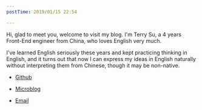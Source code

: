 ```yaml
---
postTime: 2019/01/15 22:54

---
```

Hi, glad to meet you, welcome to visit my blog. I'm Terry Su, a 4 years Front-End engineer from China, who loves English very much.

I've learned English seriously these years and kept practicing thinking in English, and it turns out that now I can express my ideas in English naturally without interpreting them from Chinese, though it may be non-native.



* [Github](https://github.com/Terry-Su)

* [Microblog](http://weibo.com/hidadasu)
* [Email](theterrysu@163.com)